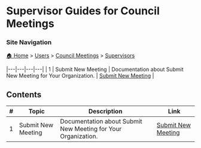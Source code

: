# Supervisor Guides for Council Meetings

### Site Navigation
[🏠 Home](../../../README.md) > [Users](../../README.md) > [Council Meetings](../README.md) > [Supervisors](README.md)

|---|---|---|---|
| 1 | Submit New Meeting | Documentation about Submit New Meeting for Your Organization. | [Submit New Meeting](submit-new-meeting.md) |

## Contents

| **#** | **Topic** | **Description** | **Link** |
|---|---|---|---|
| 1 | Submit New Meeting | Documentation about Submit New Meeting for Your Organization. | [Submit New Meeting](submit-new-meeting.md) |
